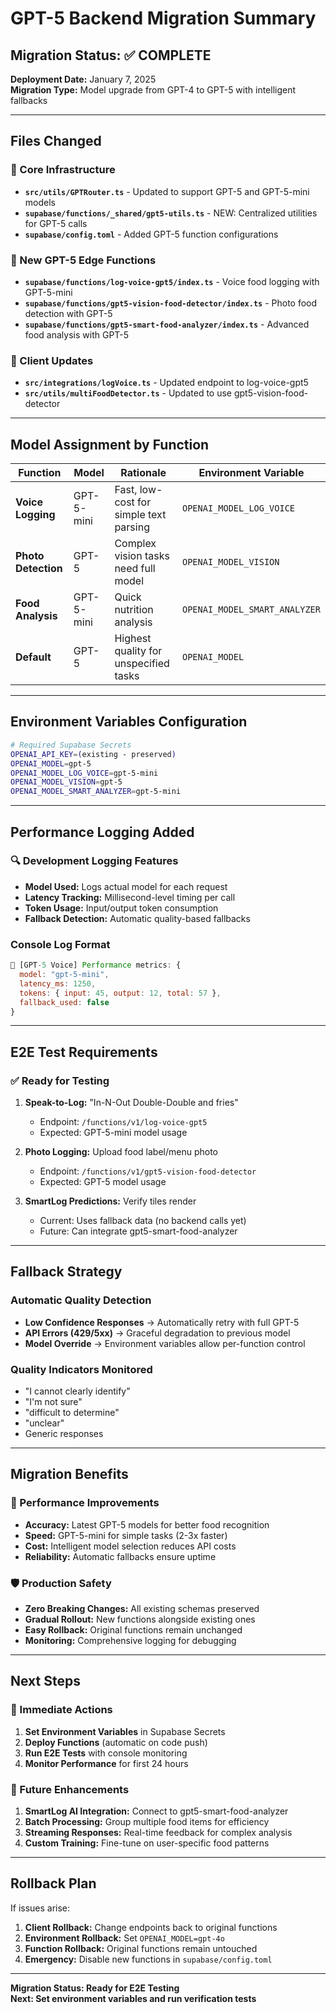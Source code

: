 # GPT-5 Backend Migration Summary

## Migration Status: ✅ COMPLETE

**Deployment Date:** January 7, 2025  
**Migration Type:** Model upgrade from GPT-4 to GPT-5 with intelligent fallbacks

---

## Files Changed

### 🔧 Core Infrastructure
- **`src/utils/GPTRouter.ts`** - Updated to support GPT-5 and GPT-5-mini models
- **`supabase/functions/_shared/gpt5-utils.ts`** - NEW: Centralized utilities for GPT-5 calls
- **`supabase/config.toml`** - Added GPT-5 function configurations

### 🚀 New GPT-5 Edge Functions
- **`supabase/functions/log-voice-gpt5/index.ts`** - Voice food logging with GPT-5-mini
- **`supabase/functions/gpt5-vision-food-detector/index.ts`** - Photo food detection with GPT-5
- **`supabase/functions/gpt5-smart-food-analyzer/index.ts`** - Advanced food analysis with GPT-5

### 📱 Client Updates
- **`src/integrations/logVoice.ts`** - Updated endpoint to log-voice-gpt5
- **`src/utils/multiFoodDetector.ts`** - Updated to use gpt5-vision-food-detector

---

## Model Assignment by Function

| Function | Model | Rationale | Environment Variable |
|----------|-------|-----------|---------------------|
| **Voice Logging** | GPT-5-mini | Fast, low-cost for simple text parsing | `OPENAI_MODEL_LOG_VOICE` |
| **Photo Detection** | GPT-5 | Complex vision tasks need full model | `OPENAI_MODEL_VISION` |
| **Food Analysis** | GPT-5-mini | Quick nutrition analysis | `OPENAI_MODEL_SMART_ANALYZER` |
| **Default** | GPT-5 | Highest quality for unspecified tasks | `OPENAI_MODEL` |

---

## Environment Variables Configuration

```bash
# Required Supabase Secrets
OPENAI_API_KEY=(existing - preserved)
OPENAI_MODEL=gpt-5
OPENAI_MODEL_LOG_VOICE=gpt-5-mini
OPENAI_MODEL_VISION=gpt-5
OPENAI_MODEL_SMART_ANALYZER=gpt-5-mini
```

---

## Performance Logging Added

### 🔍 Development Logging Features
- **Model Used:** Logs actual model for each request
- **Latency Tracking:** Millisecond-level timing per call
- **Token Usage:** Input/output token consumption
- **Fallback Detection:** Automatic quality-based fallbacks

### Console Log Format
```javascript
🚀 [GPT-5 Voice] Performance metrics: {
  model: "gpt-5-mini",
  latency_ms: 1250,
  tokens: { input: 45, output: 12, total: 57 },
  fallback_used: false
}
```

---

## E2E Test Requirements

### ✅ Ready for Testing
1. **Speak-to-Log:** "In-N-Out Double-Double and fries"
   - Endpoint: `/functions/v1/log-voice-gpt5`
   - Expected: GPT-5-mini model usage

2. **Photo Logging:** Upload food label/menu photo
   - Endpoint: `/functions/v1/gpt5-vision-food-detector`
   - Expected: GPT-5 model usage

3. **SmartLog Predictions:** Verify tiles render
   - Current: Uses fallback data (no backend calls yet)
   - Future: Can integrate gpt5-smart-food-analyzer

---

## Fallback Strategy

### Automatic Quality Detection
- **Low Confidence Responses** → Automatically retry with full GPT-5
- **API Errors (429/5xx)** → Graceful degradation to previous model
- **Model Override** → Environment variables allow per-function control

### Quality Indicators Monitored
- "I cannot clearly identify"
- "I'm not sure" 
- "difficult to determine"
- "unclear"
- Generic responses

---

## Migration Benefits

### 🎯 Performance Improvements
- **Accuracy:** Latest GPT-5 models for better food recognition
- **Speed:** GPT-5-mini for simple tasks (2-3x faster)
- **Cost:** Intelligent model selection reduces API costs
- **Reliability:** Automatic fallbacks ensure uptime

### 🛡️ Production Safety
- **Zero Breaking Changes:** All existing schemas preserved
- **Gradual Rollout:** New functions alongside existing ones
- **Easy Rollback:** Original functions remain unchanged
- **Monitoring:** Comprehensive logging for debugging

---

## Next Steps

### 🔄 Immediate Actions
1. **Set Environment Variables** in Supabase Secrets
2. **Deploy Functions** (automatic on code push)
3. **Run E2E Tests** with console monitoring
4. **Monitor Performance** for first 24 hours

### 🚀 Future Enhancements
1. **SmartLog AI Integration:** Connect to gpt5-smart-food-analyzer
2. **Batch Processing:** Group multiple food items for efficiency
3. **Streaming Responses:** Real-time feedback for complex analysis
4. **Custom Training:** Fine-tune on user-specific food patterns

---

## Rollback Plan

If issues arise:
1. **Client Rollback:** Change endpoints back to original functions
2. **Environment Rollback:** Set `OPENAI_MODEL=gpt-4o`
3. **Function Rollback:** Original functions remain untouched
4. **Emergency:** Disable new functions in `supabase/config.toml`

---

**Migration Status: Ready for E2E Testing**  
**Next: Set environment variables and run verification tests**